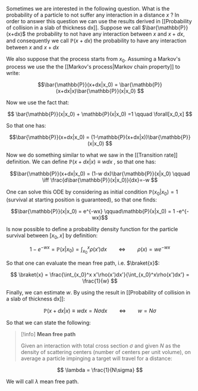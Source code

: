 Sometimes we are interested in the following question. 
What is the probability of a particle to not suffer any interaction in a distance $x$ ?
In order to answer this question we can use the results derived in [[Probability of collision in a slab of thickness dx]]. Suppose we call $\bar{\mathbb{P}}(x+dx)$ the probability to not have any interaction between $x$ and $x+dx$, and consequently we call  $\mathbb{P}(x+dx)$ the probability to have any interaction between $x$ and $x+dx$

We also suppose that the process starts from $x_0$. Assuming a Markov's process we use the the [[Markov's process|Markov chain property]] to write:

$$\bar{\mathbb{P}}(x+dx|x_0) = \bar{\mathbb{P}}(x+dx|x)\bar{\mathbb{P}}(x|x_0) $$

Now we use the fact that:

$$ \bar{\mathbb{P}}(x|x_0) + \mathbb{P}(x|x_0) =1 \qquad \forall[x_0,x]   $$

So that one has:

$$\bar{\mathbb{P}}(x+dx|x_0) = (1-\mathbb{P}(x+dx|x))\bar{\mathbb{P}}(x|x_0) $$

Now we do something similar to what we saw in the [[Transition rate]] definition. We can define $\mathbb{P}(x+dx|x)\equiv w dx$ , so that one has:

$$\bar{\mathbb{P}}(x+dx|x_0) = (1-w dx)\bar{\mathbb{P}}(x|x_0) \qquad \iff \frac{d\bar{\mathbb{P}}(x|x_0)}{dx}=-w $$

One can solve this ODE by considering as initial condition $\mathbb{P}(x_0|x_0)=1$ (survival at starting position is guaranteed), so that one finds:

$$\bar{\mathbb{P}}(x|x_0) = e^{-wx} \qquad\mathbb{P}(x|x_0) = 1 -e^{-wx}$$

Is now possible to define a probability density function for the particle survival between $[x_0,x]$ by definition:

$$1-e^{-wx} =  \mathbb{P}(x|x_0) = \int_{x_0}^x \rho(x')dx   \qquad \iff \qquad \rho(x) = we^{-wx}$$

So that one can evaluate the mean free path, i.e. $\braket{x}$:

$$ \braket{x} = \frac{\int_{x_0}^x x'\rho(x')dx'}{\int_{x_0}^x\rho(x')dx'} = \frac{1}{w} $$

Finally, we can estimate $w$.
By using the result in [[Probability of collision in a slab of thickness dx]]:

$$\mathbb{P}(x+dx|x)\equiv w dx = N\sigma dx \qquad \iff \qquad w=N\sigma$$

So that we can state the following:

> [!info] **Mean free path**
> 
> Given an interaction with total cross section $\sigma$ and given $N$ as the density of scattering centers (number of centers per unit volume), on average a particle impinging a target will travel for a distance:
> 
$$ \lambda = \frac{1}{N\sigma} $$
>
We will call $\lambda$ mean free path.





